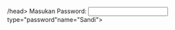 <html>
<head><title>Password</title>/head>
<body>
Masukan        Password:       <input>
type="password"name="Sandi">
</body>
</html
